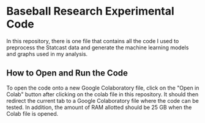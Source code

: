 # Baseball Research Experimental Code
In this repository, there is one file that contains all the code I used to preprocess the Statcast data and generate the machine learning models and graphs used in my analysis.

## How to Open and Run the Code
To open the code onto a new Google Colaboratory file, click on the "Open in Colab" button after clicking on the colab file in this repository.
It should then redirect the current tab to a Google Colaboratory file where the code can be tested. In addition, the amount of RAM allotted should be 25 GB when the Colab file is opened.


